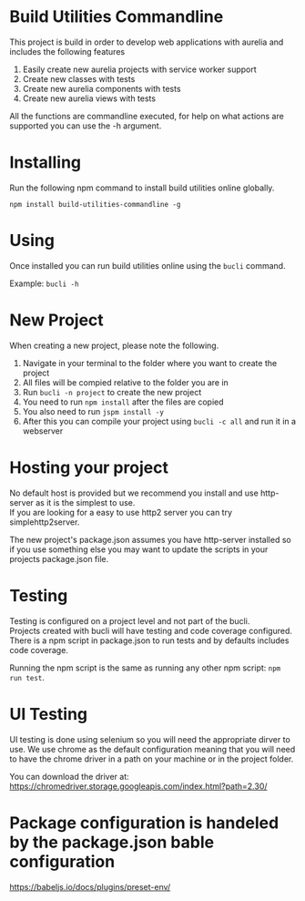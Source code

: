 # Build Utilities Commandline

This project is build in order to develop web applications with aurelia and includes the following features

1. Easily create new aurelia projects with service worker support
1. Create new classes with tests
1. Create new aurelia components with tests
1. Create new aurelia views with tests

All the functions are commandline executed, for help on what actions are supported you can use the -h argument.

# Installing
Run the following npm command to install build utilities online globally.

`npm install build-utilities-commandline -g`

# Using
Once installed you can run build utilities online using the `bucli` command.

Example: `bucli -h`

# New Project
When creating a new project, please note the following.

1. Navigate in your terminal to the folder where you want to create the project
1. All files will be compied relative to the folder you are in
1. Run `bucli -n project` to create the new project
1. You need to run `npm install` after the files are copied
1. You also need to run `jspm install -y`
1. After this you can compile your project using `bucli -c all` and run it in a webserver

# Hosting your project
No default host is provided but we recommend you install and use http-server as it is the simplest to use.  
If you are looking for a easy to use http2 server you can try simplehttp2server.

The new project's package.json assumes you have http-server installed so if you use something else you may want to update the scripts in your projects package.json file.

# Testing
Testing is configured on a project level and not part of the bucli.  
Projects created with bucli will have testing and code coverage configured.  
There is a npm script in package.json to run tests and by defaults includes code coverage.

Running the npm script is the same as running any other npm script: `npm run test`.

# UI Testing
UI testing is done using selenium so you will need the appropriate dirver to use.
We use chrome as the default configuration meaning that you will need to have the chrome driver in a path on your machine or in the project folder.

You can download the driver at:  
https://chromedriver.storage.googleapis.com/index.html?path=2.30/

# Package configuration is handeled by the package.json bable configuration
https://babeljs.io/docs/plugins/preset-env/

